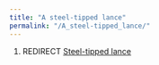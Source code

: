 ```yaml
---
title: "A steel-tipped lance"
permalink: "/A_steel-tipped_lance/"
---
```


1.  REDIRECT [Steel-tipped lance](Steel-tipped_lance "wikilink")